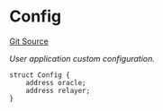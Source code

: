 # Config
[Git Source](https://github.com/darwinia-network/ORMP/blob/bfc33075bd9a7ec216d3d5b5407194e8cde9bd94/src/Common.sol)

*User application custom configuration.*


```solidity
struct Config {
    address oracle;
    address relayer;
}
```

